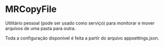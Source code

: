 # MRCopyFile

Utilitário pessoal (pode ser usado como serviço) para monitorar e mover arquivos de uma pasta para outra.

Toda a configuração disponível é feita a partir do arquivo appsettings.json.

